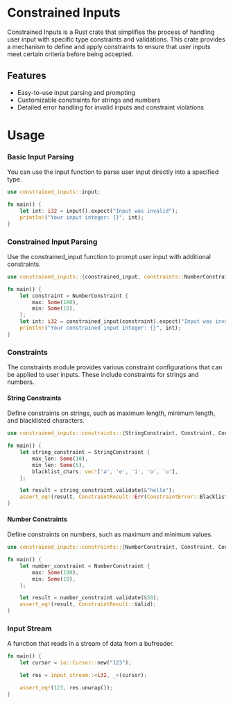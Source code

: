 # Constrained Inputs
Constrained Inputs is a Rust crate that simplifies the process of handling user input with specific type constraints and validations. This crate provides a mechanism to define and apply constraints to ensure that user inputs meet certain criteria before being accepted.

## Features
- Easy-to-use input parsing and prompting
- Customizable constraints for strings and numbers
- Detailed error handling for invalid inputs and constraint violations

# Usage
### Basic Input Parsing
You can use the input function to parse user input directly into a specified type.

``` rust
use constrained_inputs::input;

fn main() {
    let int: i32 = input().expect("Input was invalid");
    println!("Your input integer: {}", int);
}
```

### Constrained Input Parsing
Use the constrained_input function to prompt user input with additional constraints.

``` rust
use constrained_inputs::{constrained_input, constraints::NumberConstraint};

fn main() {
    let constraint = NumberConstraint {
        max: Some(100),
        min: Some(10),
    };
    let int: i32 = constrained_input(constraint).expect("Input was invalid or out of range");
    println!("Your constrained input integer: {}", int);
}
```

### Constraints
The constraints module provides various constraint configurations that can be applied to user inputs. These include constraints for strings and numbers.

#### String Constraints
Define constraints on strings, such as maximum length, minimum length, and blacklisted characters.

```rust
use constrained_inputs::constraints::{StringConstraint, Constraint, ConstraintResult, ConstraintError};

fn main() {
    let string_constraint = StringConstraint {
        max_len: Some(10),
        min_len: Some(5),
        blacklist_chars: vec!['a', 'e', 'i', 'o', 'u'],
    };

    let result = string_constraint.validate(&"hello");
    assert_eq!(result, ConstraintResult::Err(ConstraintError::BlacklistedChar));
}
```

#### Number Constraints
Define constraints on numbers, such as maximum and minimum values.

```rust
use constrained_inputs::constraints::{NumberConstraint, Constraint, ConstraintResult};

fn main() {
    let number_constraint = NumberConstraint {
        max: Some(100),
        min: Some(10),
    };

    let result = number_constraint.validate(&50);
    assert_eq!(result, ConstraintResult::Valid);
}
```

### Input Stream
A function that reads in a stream of data from a bufreader.

```rust
fn main() {
    let cursor = io::Cursor::new("123");

    let res = input_stream::<i32, _>(cursor);

    assert_eq!(123, res.unwrap());
}
```
